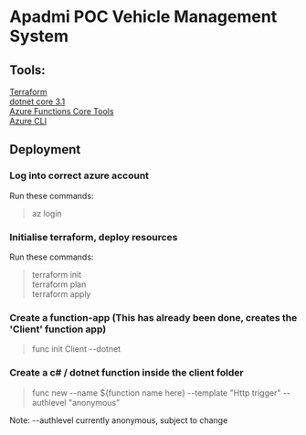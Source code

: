 
# Apadmi POC Vehicle Management System

## Tools:

[Terraform](https://learn.hashicorp.com/tutorials/terraform/install-cli)  
[dotnet core 3.1](https://dotnet.microsoft.com/download)  
[Azure Functions Core Tools](https://docs.microsoft.com/en-us/azure/azure-functions/functions-run-local?tabs=windows%2Ccsharp%2Cbash#v2)  
[Azure CLI](https://docs.microsoft.com/en-us/cli/azure/install-azure-cli)  

## Deployment

### Log into correct azure account  

Run these commands:

> az login  

### Initialise terraform, deploy resources  

Run these commands:


> terraform init  
> terraform plan  
> terraform apply

### Create a function-app (This has already been done, creates the 'Client' function app)

> func init Client --dotnet

### Create a c# / dotnet function inside the client folder

> func new --name ${function name here} --template "Http trigger" --authlevel "anonymous"  

Note: --authlevel currently anonymous, subject to change 